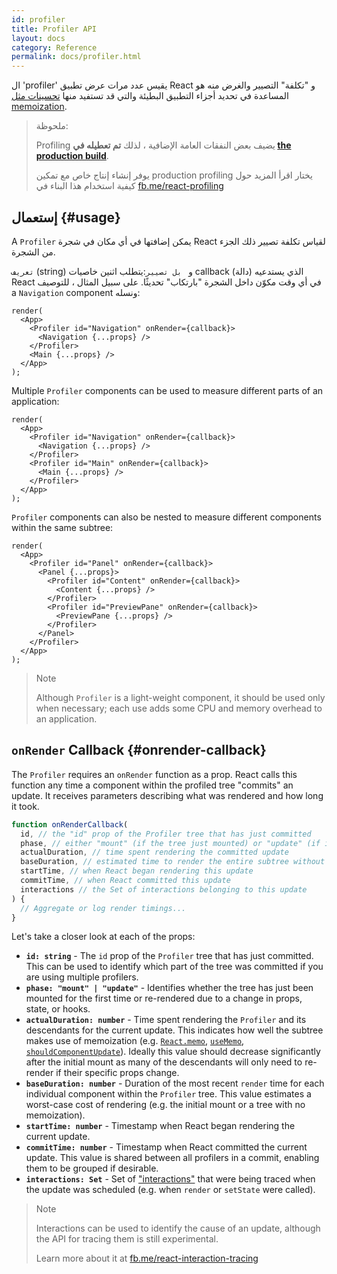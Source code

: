 ```yaml
---
id: profiler
title: Profiler API
layout: docs
category: Reference
permalink: docs/profiler.html
---
```


ال 'profiler' يقيس عدد مرات عرض تطبيق React 
و "تكلفة" التصيير
والغرض منه هو المساعدة في تحديد أجزاء التطبيق البطيئة والتي قد تستفيد منها [تحسينات مثل memoization](/docs/hooks-faq.html#how-to-memoize-calculations).

> ملحوظة:
>
> Profiling 
يضيف بعض النفقات العامة الإضافية ، لذلك **تم تعطيله في [the production build](/docs/optimizing-performance.html#use-the-production-build)**.
>
>  يوفر إنشاء إنتاج خاص مع تمكين  production profiling  يختار 
> اقرأ المزيد حول كيفية استخدام هذا البناء في [fb.me/react-profiling](https://fb.me/react-profiling)

## إستعمال {#usage}

A `Profiler` يمكن إضافتها في أي مكان في شجرة 
React لقياس تكلفة تصيير  ذلك الجزء من الشجرة.

 `تعريف` (string) و ` بل تصيير`:يتطلب اثنين خاصيات 
callback (دالة) الذي يستدعيه React في أي وقت 
مكوّن داخل الشجرة "بارتكاب" تحديثًا.
على سبيل المثال ، للتوصيف
a `Navigation` component
ونسله:

```js{3}
render(
  <App>
    <Profiler id="Navigation" onRender={callback}>
      <Navigation {...props} />
    </Profiler>
    <Main {...props} />
  </App>
);
```

Multiple `Profiler` components can be used to measure different parts of an application:
```js{3,6}
render(
  <App>
    <Profiler id="Navigation" onRender={callback}>
      <Navigation {...props} />
    </Profiler>
    <Profiler id="Main" onRender={callback}>
      <Main {...props} />
    </Profiler>
  </App>
);
```

`Profiler` components can also be nested to measure different components within the same subtree:
```js{3,5,8}
render(
  <App>
    <Profiler id="Panel" onRender={callback}>
      <Panel {...props}>
        <Profiler id="Content" onRender={callback}>
          <Content {...props} />
        </Profiler>
        <Profiler id="PreviewPane" onRender={callback}>
          <PreviewPane {...props} />
        </Profiler>
      </Panel>
    </Profiler>
  </App>
);
```

> Note
>
> Although `Profiler` is a light-weight component, it should be used only when necessary; each use adds some CPU and memory overhead to an application.

## `onRender` Callback {#onrender-callback}

The `Profiler` requires an `onRender` function as a prop.
React calls this function any time a component within the profiled tree "commits" an update.
It receives parameters describing what was rendered and how long it took.

```js
function onRenderCallback(
  id, // the "id" prop of the Profiler tree that has just committed
  phase, // either "mount" (if the tree just mounted) or "update" (if it re-rendered)
  actualDuration, // time spent rendering the committed update
  baseDuration, // estimated time to render the entire subtree without memoization
  startTime, // when React began rendering this update
  commitTime, // when React committed this update
  interactions // the Set of interactions belonging to this update
) {
  // Aggregate or log render timings...
}
```

Let's take a closer look at each of the props:

* **`id: string`** - 
The `id` prop of the `Profiler` tree that has just committed.
This can be used to identify which part of the tree was committed if you are using multiple profilers.
* **`phase: "mount" | "update"`** -
Identifies whether the tree has just been mounted for the first time or re-rendered due to a change in props, state, or hooks.
* **`actualDuration: number`** -
Time spent rendering the `Profiler` and its descendants for the current update.
This indicates how well the subtree makes use of memoization (e.g. [`React.memo`](/docs/react-api.html#reactmemo), [`useMemo`](/docs/hooks-reference.html#usememo), [`shouldComponentUpdate`](/docs/hooks-faq.html#how-do-i-implement-shouldcomponentupdate)).
Ideally this value should decrease significantly after the initial mount as many of the descendants will only need to re-render if their specific props change.
* **`baseDuration: number`** -
Duration of the most recent `render` time for each individual component within the `Profiler` tree.
This value estimates a worst-case cost of rendering (e.g. the initial mount or a tree with no memoization).
* **`startTime: number`** -
Timestamp when React began rendering the current update.
* **`commitTime: number`** -
Timestamp when React committed the current update.
This value is shared between all profilers in a commit, enabling them to be grouped if desirable.
* **`interactions: Set`** -
Set of ["interactions"](https://fb.me/react-interaction-tracing) that were being traced when the update was scheduled (e.g. when `render` or `setState` were called).

> Note
>
> Interactions can be used to identify the cause of an update, although the API for tracing them is still experimental.
>
> Learn more about it at [fb.me/react-interaction-tracing](https://fb.me/react-interaction-tracing)
